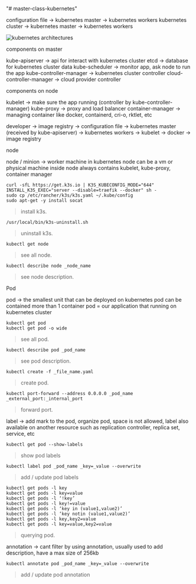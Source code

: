 "# master-class-kubernetes"

configuration file -> kubernetes master -> kubernetes workers
kubernetes cluster -> kubernetes master -> kubernetes workers

![kubernetes architectures](https://kubernetes.io/images/docs/kubernetes-cluster-architecture.svg)

components on master 

kube-apiserver -> api for interact with kubernetes cluster
etcd -> database for kubernetes cluster data
kube-scheduler -> monitor app, ask node to run the app
kube-controller-manager -> kubernetes cluster controller
cloud-controller-manager -> cloud provider controller

components on node

kubelet -> make sure the app running (controller by kube-controller-manager)
kube-proxy -> proxy and load balancer
container-manager -> managing container like docker, containerd, cri-o, rktlet, etc

developer -> image registry -> configuration file -> kubernetes master (received by kube-apiserver) -> kubernetes workers -> kubelet -> docker -> image registry

node

node / minion -> worker machine in kubernetes
node can be a vm or physical machine
inside node always contains kubelet, kube-proxy, container manager


```
curl -sfL https://get.k3s.io | K3S_KUBECONFIG_MODE="644" INSTALL_K3S_EXEC="server --disable=traefik --docker" sh -
sudo cp /etc/rancher/k3s/k3s.yaml ~/.kube/config
sudo apt-get -y install socat
```

> install k3s.

```
/usr/local/bin/k3s-uninstall.sh
```

> uninstall k3s.

```
kubectl get node
```

> see all node.

```
kubectl describe node _node_name
```

> see node description.

Pod

pod -> the smallest unit that can be deployed on kubernetes
pod can be contained more than 1 container
pod = our application that running on kubernetes cluster


```
kubectl get pod
kubectl get pod -o wide
```

> see all pod.

```
kubectl describe pod _pod_name
```

> see pod description.

```
kubectl create -f _file_name.yaml
```

> create pod.

```
kubectl port-forward --address 0.0.0.0 _pod_name _external_port:_internal_port 
```

> forward port.

label -> add mark to the pod, organize pod, space is not allowed, label also available on another resource such as replication controller, replica set, service, etc

```
kubectl get pod --show-labels
```

> show pod labels


```
kubectl label pod _pod_name _key=_value --overwrite
```

> add / update pod labels

```
kubectl get pods -l key
kubectl get pods -l key=value
kubectl get pods -l ‘!key’
kubectl get pods -l key!=value
kubectl get pods -l ‘key in (value1,value2)’
kubectl get pods -l ‘key notin (value1,value2)’
kubectl get pods -l key,key2=value
kubectl get pods -l key=value,key2=value
```

> querying pod.

annotation -> cant filter by using annotation, usually used to add description, have a max size of 256kb


```
kubectl annotate pod _pod_name _key=_value --overwrite
```

> add / update pod annotation